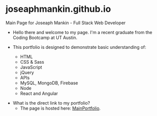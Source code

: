 # joseaphmankin.github.io

Main Page for Joseaph Mankin - Full Stack Web Developer

-   Hello there and welcome to my page. I'm a recent graduate from the Coding Bootcamp at UT Austin.

-   This portfolio is designed to demonstrate basic understanding of:
    -   HTML
    -   CSS & Sass
    -   JavaScript
    -   jQuery
    -   APIs
    -   MySQL, MongoDB, Firebase
    -   Node
    -   React and Angular

*   What is the direct link to my portfolio?
    -   The page is hosted here: [MainPortfolio](https://joseaphmankin.github.io/).
